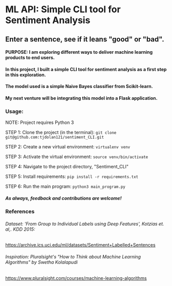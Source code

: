 # ML API: Simple CLI tool for Sentiment Analysis

## Enter a sentence, see if it leans "good" or "bad".

#### PURPOSE: I am exploring different ways to deliver machine learning products to end users.

#### In this project, I built a simple CLI tool for sentiment analysis as a first step in this exploration.
#### The model used is a simple Naive Bayes classifier from Scikit-learn.
#### My next venture will be integrating this model into a Flask application.

### Usage:

NOTE: Project requires Python 3

STEP 1: Clone the project (in the terminal): ```git clone git@github.com:tjdolan121/sentiment_CLI.git```

STEP 2: Create a new virtual environment: ```virtualenv venv```

STEP 3: Activate the virtual environment: ```source venv/bin/activate```

STEP 4: Navigate to the project directory, "Sentiment_CLI"

STEP 5: Install requirements: ```pip install -r requirements.txt```

STEP 6: Run the main program: ```python3 main_program.py```

##### As always, feedback and contributions are welcome!

### References
###### Dataset: 'From Group to Individual Labels using Deep Features', Kotzias et. al,. KDD 2015:
https://archive.ics.uci.edu/ml/datasets/Sentiment+Labelled+Sentences

###### Inspiration: Pluralsight's "How to Think about Machine Learning Algorithms" by Swetha Kolalapudi
https://www.pluralsight.com/courses/machine-learning-algorithms